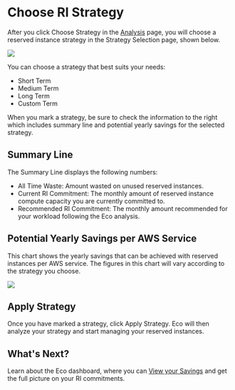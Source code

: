 # Choose RI Strategy

After you click Choose Strategy in the [Analysis](eco/tutorials/review-ri-spending-analysis) page, you will choose a reserved instance strategy in the Strategy Selection page, shown below.

<img src="/eco/_media/tutorials-choose-strategy-01.png" />

You can choose a strategy that best suits your needs:

- Short Term
- Medium Term
- Long Term
- Custom Term

When you mark a strategy, be sure to check the information to the right which includes summary line and potential yearly savings for the selected strategy.

## Summary Line

The Summary Line displays the following numbers:

- All Time Waste: Amount wasted on unused reserved instances.
- Current RI Commitment: The monthly amount of reserved instance compute capacity you are currently committed to.
- Recommended RI Commitment: The monthly amount recommended for your workload following the Eco analysis.

## Potential Yearly Savings per AWS Service

This chart shows the yearly savings that can be achieved with reserved instances per AWS service. The figures in this chart will vary according to the strategy you choose.

<img src="/eco/_media/tutorials-choose-strategy-02.png" />

## Apply Strategy

Once you have marked a strategy, click Apply Strategy. Eco will then analyze your strategy and start managing your reserved instances.

## What's Next?

Learn about the Eco dashboard, where you can [View your Savings](eco/tutorials/view-your-savings) and get the full picture on your RI commitments.
